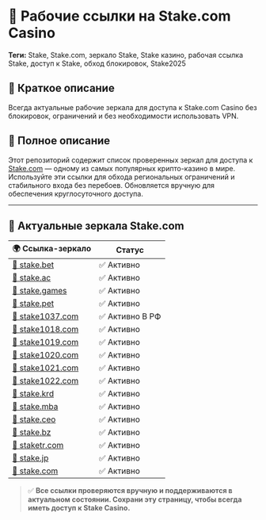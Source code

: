 # 🎰 Рабочие ссылки на Stake.com Casino

**Теги:** Stake, Stake.com, зеркало Stake, Stake казино, рабочая ссылка Stake, доступ к Stake, обход блокировок, Stake2025

## 📝 Краткое описание  
Всегда актуальные рабочие зеркала для доступа к Stake.com Casino без блокировок, ограничений и без необходимости использовать VPN.

## 📄 Полное описание  
Этот репозиторий содержит список проверенных зеркал для доступа к [Stake.com](https://stake.com/?c=ghvbzuiT) — одному из самых популярных крипто-казино в мире. Используйте эти ссылки для обхода региональных ограничений и стабильного входа без перебоев. Обновляется вручную для обеспечения круглосуточного доступа.

---

## 🔗 Актуальные зеркала Stake.com

| 🌍 Ссылка-зеркало | Статус |
|------------------|--------|
| [🔗 stake.bet](https://stake.bet/?c=ghvbzuiT) | ✅ Активно |
| [🔗 stake.ac](https://stake.ac/?c=ghvbzuiT) | ✅ Активно |
| [🔗 stake.games](https://stake.games/?c=ghvbzuiT) | ✅ Активно |
| [🔗 stake.pet](https://stake.pet/?c=ghvbzuiT) | ✅ Активно |
| [🔗 stake1037.com](https://stake1037.com/?c=ghvbzuiT) | ✅ Активно В РФ |
| [🔗 stake1018.com](https://stake1018.com/?c=ghvbzuiT) | ✅ Активно |
| [🔗 stake1019.com](https://stake1019.com/?c=ghvbzuiT) | ✅ Активно |
| [🔗 stake1020.com](https://stake1020.com/?c=ghvbzuiT) | ✅ Активно |
| [🔗 stake1021.com](https://stake1021.com/?c=ghvbzuiT) | ✅ Активно |
| [🔗 stake1022.com](https://stake1022.com/?c=ghvbzuiT) | ✅ Активно |
| [🔗 stake.krd](https://stake.krd/?c=ghvbzuiT) | ✅ Активно |
| [🔗 stake.mba](https://stake.mba/?c=ghvbzuiT) | ✅ Активно |
| [🔗 stake.ceo](https://stake.ceo/?c=ghvbzuiT) | ✅ Активно |
| [🔗 stake.bz](https://stake.bz/?c=ghvbzuiT) | ✅ Активно |
| [🔗 staketr.com](https://staketr.com/?c=ghvbzuiT) | ✅ Активно |
| [🔗 stake.jp](https://stake.jp/?c=ghvbzuiT) | ✅ Активно |
| [🔗 stake.com](https://stake.com/?c=ghvbzuiT) | ✅ Активно |

> ✅ **Все ссылки проверяются вручную и поддерживаются в актуальном состоянии. Сохрани эту страницу, чтобы всегда иметь доступ к Stake Casino.**
